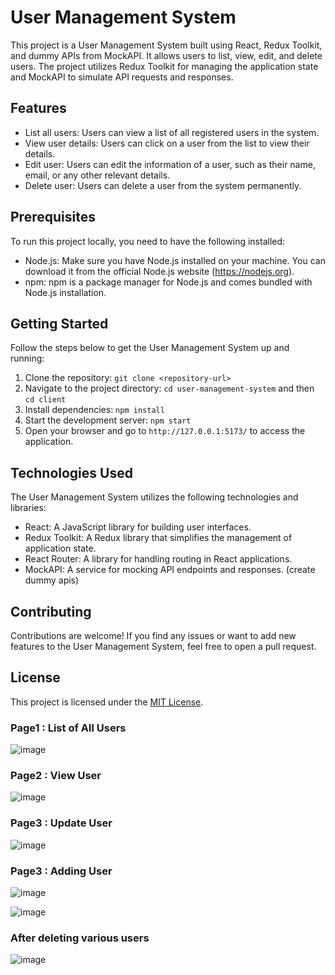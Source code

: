 # User Management System

This project is a User Management System built using React, Redux Toolkit, and dummy APIs from MockAPI. It allows users to list, view, edit, and delete users. The project utilizes Redux Toolkit for managing the application state and MockAPI to simulate API requests and responses.

## Features

- List all users: Users can view a list of all registered users in the system.
- View user details: Users can click on a user from the list to view their details.
- Edit user: Users can edit the information of a user, such as their name, email, or any other relevant details.
- Delete user: Users can delete a user from the system permanently.

## Prerequisites

To run this project locally, you need to have the following installed:

- Node.js: Make sure you have Node.js installed on your machine. You can download it from the official Node.js website (https://nodejs.org).
- npm: npm is a package manager for Node.js and comes bundled with Node.js installation.

## Getting Started

Follow the steps below to get the User Management System up and running:

1. Clone the repository: `git clone <repository-url>`
2. Navigate to the project directory: `cd user-management-system` and then `cd client`
3. Install dependencies: `npm install`
4. Start the development server: `npm start`
5. Open your browser and go to `http://127.0.0.1:5173/` to access the application.


## Technologies Used

The User Management System utilizes the following technologies and libraries:

- React: A JavaScript library for building user interfaces.
- Redux Toolkit: A Redux library that simplifies the management of application state.
- React Router: A library for handling routing in React applications.
- MockAPI: A service for mocking API endpoints and responses. (create dummy apis)

## Contributing

Contributions are welcome! If you find any issues or want to add new features to the User Management System, feel free to open a pull request.

## License

This project is licensed under the [MIT License](LICENSE).


### Page1 : List of All Users
![image](https://github.com/chhavi-rana/shunyEka/assets/83640180/01c20b2b-93ce-4397-9b4a-7ab329555873)

### Page2 : View User
![image](https://github.com/chhavi-rana/shunyEka/assets/83640180/8e45545b-85be-4c00-bae1-b33c4bde039e)

### Page3 : Update User
![image](https://github.com/chhavi-rana/shunyEka/assets/83640180/04e07234-b64c-4ff9-bc4e-3418a6a3081f)

### Page3 : Adding User
![image](https://github.com/chhavi-rana/shunyEka/assets/83640180/66a6059e-368d-4c23-bf6d-03c38bec6eda)

![image](https://github.com/chhavi-rana/shunyEka/assets/83640180/1593ac77-f936-42af-93f5-49206193e9ad)

### After deleting various users
![image](https://github.com/chhavi-rana/shunyEka/assets/83640180/d2cf6670-a9b3-4fe5-a83a-3626245a2b65)

